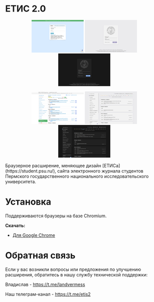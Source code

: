 # ЕТИС 2.0
<p align="center">
  <img src="screenshots/login_old.png" width="33%"/>
  <img src="screenshots/login_light.png" width="33%"/>
  <img src="screenshots/login_dark.png" width="33%"/>
</p>
<p align="center">
  <img src="screenshots/timetable_old.png" width="33%"/>
  <img src="screenshots/timetable_light.png" width="33%"/>
  <img src="screenshots/timetable_dark.png" width="33%"/>
</p>
Браузерное расширение, меняющее дизайн [ЕТИСа](https://student.psu.ru/), сайта электронного журнала студентов Пермского государственного национального исследовательского университета.

# Установка

Поддерживаются браузеры на базе Chromium.

**Скачать:**
- [Для Google Chrome](https://chrome.google.com/webstore/detail/%D0%B5%D1%82%D0%B8%D1%81-20/lnggbapghkjneppcomlegoocpdeaiafa?hl=en-US)

# Обратная связь

Если у вас возникли вопросы или предложения по улучшению расширения, обратитесь в нашу службу технической поддержки:

Владислав - https://t.me/landvermess

Наш телеграм-канал - https://t.me/etis2
